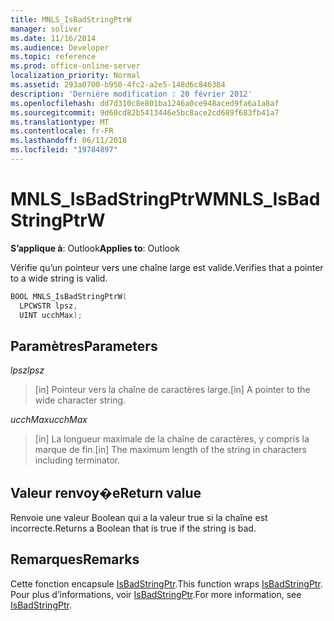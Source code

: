 ```yaml
---
title: MNLS_IsBadStringPtrW
manager: soliver
ms.date: 11/16/2014
ms.audience: Developer
ms.topic: reference
ms.prod: office-online-server
localization_priority: Normal
ms.assetid: 293a0700-b950-4fc2-a2e5-148d6c846384
description: 'Dernière modification : 20 février 2012'
ms.openlocfilehash: dd7d310c8e801ba1246a0ce948aced9fa6a1a8af
ms.sourcegitcommit: 9d60cd82b5413446e5bc8ace2cd689f683fb41a7
ms.translationtype: MT
ms.contentlocale: fr-FR
ms.lasthandoff: 06/11/2018
ms.locfileid: "19784897"
---
```

# <a name="mnlsisbadstringptrw"></a><span data-ttu-id="ad2d3-103">MNLS_IsBadStringPtrW</span><span class="sxs-lookup"><span data-stu-id="ad2d3-103">MNLS_IsBadStringPtrW</span></span>

  
  
<span data-ttu-id="ad2d3-104">**S’applique à**: Outlook</span><span class="sxs-lookup"><span data-stu-id="ad2d3-104">**Applies to**: Outlook</span></span> 
  
<span data-ttu-id="ad2d3-105">Vérifie qu’un pointeur vers une chaîne large est valide.</span><span class="sxs-lookup"><span data-stu-id="ad2d3-105">Verifies that a pointer to a wide string is valid.</span></span>
  
```cpp
BOOL MNLS_IsBadStringPtrW(
  LPCWSTR lpsz,
  UINT ucchMax);
```

## <a name="parameters"></a><span data-ttu-id="ad2d3-106">Paramètres</span><span class="sxs-lookup"><span data-stu-id="ad2d3-106">Parameters</span></span>

 <span data-ttu-id="ad2d3-107">_lpsz_</span><span class="sxs-lookup"><span data-stu-id="ad2d3-107">_lpsz_</span></span>
  
> <span data-ttu-id="ad2d3-108">[in] Pointeur vers la chaîne de caractères large.</span><span class="sxs-lookup"><span data-stu-id="ad2d3-108">[in] A pointer to the wide character string.</span></span>
    
 <span data-ttu-id="ad2d3-109">_ucchMax_</span><span class="sxs-lookup"><span data-stu-id="ad2d3-109">_ucchMax_</span></span>
  
> <span data-ttu-id="ad2d3-110">[in] La longueur maximale de la chaîne de caractères, y compris la marque de fin.</span><span class="sxs-lookup"><span data-stu-id="ad2d3-110">[in] The maximum length of the string in characters including terminator.</span></span>
    
## <a name="return-value"></a><span data-ttu-id="ad2d3-111">Valeur renvoy�e</span><span class="sxs-lookup"><span data-stu-id="ad2d3-111">Return value</span></span>

<span data-ttu-id="ad2d3-112">Renvoie une valeur Boolean qui a la valeur true si la chaîne est incorrecte.</span><span class="sxs-lookup"><span data-stu-id="ad2d3-112">Returns a Boolean that is true if the string is bad.</span></span>
  
## <a name="remarks"></a><span data-ttu-id="ad2d3-113">Remarques</span><span class="sxs-lookup"><span data-stu-id="ad2d3-113">Remarks</span></span>

<span data-ttu-id="ad2d3-114">Cette fonction encapsule [IsBadStringPtr](http://msdn.microsoft.com/fr-fr/library/aa366714%28VS.85%29.aspx).</span><span class="sxs-lookup"><span data-stu-id="ad2d3-114">This function wraps [IsBadStringPtr](http://msdn.microsoft.com/fr-fr/library/aa366714%28VS.85%29.aspx).</span></span> <span data-ttu-id="ad2d3-115">Pour plus d’informations, voir [IsBadStringPtr](http://msdn.microsoft.com/fr-fr/library/aa366714%28VS.85%29.aspx).</span><span class="sxs-lookup"><span data-stu-id="ad2d3-115">For more information, see [IsBadStringPtr](http://msdn.microsoft.com/fr-fr/library/aa366714%28VS.85%29.aspx).</span></span>
  

